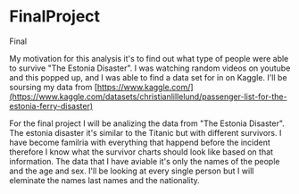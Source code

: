 # FinalProject
Final

My motivation for this analysis it's to find out what type of people were able to survive "The Estonia Disaster". I was watching random videos on youtube 
and this popped up, and I was able to find a data set for in on Kaggle.
I'll be soursing my data from [https://www.kaggle.com/](https://www.kaggle.com/datasets/christianlillelund/passenger-list-for-the-estonia-ferry-disaster)

For the final project I will be analizing the data from "The Estonia Disaster". The estonia disaster it's similar to the Titanic but with different survivors.
I have become familria with everything that happend before the incident therefore I know what the survivor charts should look like based on that information.
The data that I have aviable it's only the names of the people and the age and sex. I'll be looking at every single person but I will eleminate the names last names
and the nationality.

